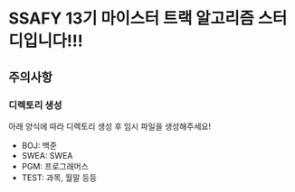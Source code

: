 # SSAFY 13기 마이스터 트랙 알고리즘 스터디입니다!!!

## 주의사항
### 디렉토리 생성
아래 양식에 따라 디렉토리 생성 후 임시 파일을 생성해주세요!
- BOJ: 백준
- SWEA: SWEA
- PGM: 프로그래머스
- TEST: 과목, 월말 등등
  
